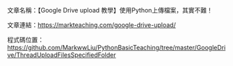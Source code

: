 文章名稱：【Google Drive upload 教學】使用Python上傳檔案，其實不難！

文章連結：https://markteaching.com/google-drive-upload/

程式碼位置：https://github.com/MarkwwLiu/PythonBasicTeaching/tree/master/GoogleDrive/ThreadUploadFilesSpecifiedFolder

